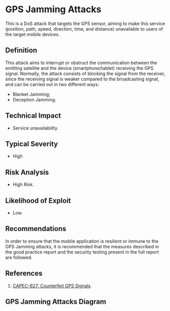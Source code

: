 # GPS Jamming Attacks

This is a DoS attack that targets the GPS sensor, aiming to make this service (position, path, speed, direction, time, and distance) unavailable to users of the target mobile devices.

## Definition

 This attack aims to interrupt or obstruct the communication between the emitting satellite and the device (smartphone/tablet) receiving the GPS signal. Normally, the attack consists of blocking the signal from the receiver, since the receiving signal is weaker compared to the broadcasting signal, and can be carried out in two different ways:
 
  * Blanket Jamming;
  * Deception Jamming.  
 
## Technical Impact

 * Service unavailability.

## Typical Severity

 * High

## Risk Analysis

 * High Risk.

## Likelihood of Exploit

 * Low.

## Recommendations

In order to ensure that the mobile application is resilient or immune to the GPS Jamming attacks, it is recommended that the measures described in the good practice report and the security testing present in the full report are followed.

## References
1. [CAPEC-627: Counterfeit GPS Signals](https://capec.mitre.org/data/definitions/627.html).

## GPS Jamming Attacks Diagram
